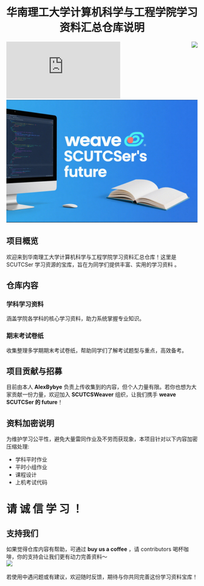 <h1 align='center'>华南理工大学计算机科学与工程学院学习资料汇总仓库说明</h1>
<img align="right" src="https://visitor-badge.laobi.icu/badge?page_id=/SCUTCSWeaver/SCUT_CS">

[![GitHub license](https://badgen.net/github/license/Naereen/Strapdown.js)](https://github.com/Naereen/StrapDown.js/blob/master/LICENSE)
![index](resources_for_repo/index.png)
## 项目概览

欢迎来到华南理工大学计算机科学与工程学院学习资料汇总仓库！这里是 SCUTCSer 学习资源的宝库，旨在为同学们提供丰富、实用的学习资料 。  


## 仓库内容
### 学科学习资料  
涵盖学院各学科的核心学习资料，助力系统掌握专业知识。  

### 期末考试卷纸  
收集整理多学期期末考试卷纸，帮助同学们了解考试题型与重点，高效备考。  


## 项目贡献与招募
目前由本人 **AlexBybye** 负责上传收集到的内容，但个人力量有限。若你也想为大家贡献一份力量，欢迎加入 **SCUTCSWeaver** 组织，让我们携手 **weave SCUTCSer 的 future**！  


## 资料加密说明
为维护学习公平性，避免大量雷同作业及不劳而获现象，本项目针对以下内容加密压缩处理:
- 学科平时作业  
- 平时小组作业  
- 课程设计  
- 上机考试代码  

# 请 诚 信 学 习 ！
## 支持我们
如果觉得仓库内容有帮助，可通过 **buy us a coffee** ，请 contributors 喝杯咖啡，你的支持会让我们更有动力完善资料～  
<a href="https://github.com/SCUTCSWeaver/SCUT_CS/blob/master/resources_for_repo/sponsorship.jpg">
<img src= "https://cdn.buymeacoffee.com/buttons/v2/default-yellow.png">
</a>

若使用中遇问题或有建议，欢迎随时反馈，期待与你共同完善这份学习资料宝库！
